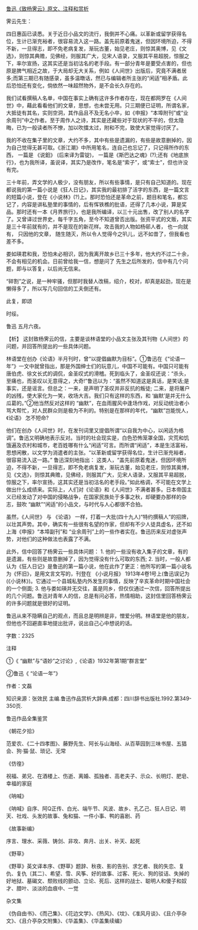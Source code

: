 [鲁迅《致杨霁云》原文、注释和赏析](https://www.vrrw.net/wx/9476.html)

霁云先生：

四日惠函已读悉。关于近日小品文的流行，我倒并不心痛。以革新或留学获得名位，生计已渐充裕者，很容易流入这一路。盖先前原着鬼迷，但因环境所迫，不得不新，一旦得志，即不免老病复发，渐玩古董，始见老庄，则惊其奥博，见《文选》，则惊其典赡，见佛经，则服其广大，见宋人语录，又服其平易超脱，惊服之下，率尔宣扬，这其实还是当初沽名的老手段。有一部分青年是要受点害的，但也原是脾气相近之故，于大局却无大关系，例如《人间世》出版后，究竟不满者居多;而第三期已有随感录，虽多温暾话，然已与编辑者所主张的“闲适”相矛盾。此后恐怕还有变化，倘依然一味超然物外，是不会长久存在的。

我们试看撰稿人名单，中国在事实上确有这许多作者存在，现在都网罗在《人间世》中，藉此看看他们的文章，思想，也未尝无用。只三期便已证明，所谓名家，大抵徒有其名，实则空洞，其作品且不及无名小卒，如《申报》“本埠附刊”或“业余周刊”中之作者。至于周作人之诗，其实是还藏些对于现状的不平的，但太隐晦，已为一般读者所不憭，加以吹擂太过，附和不完，致使大家觉得讨厌了。

我的不收在集子里的文章，大约不多，其中有些是遗漏的，有些是故意删掉的，因为自己觉得无甚可取。《浙江潮》中所用笔名，连自己也忘记了，只记得所作的东西， 一篇是 《说鈤》 (后来译为雷锭)， 一篇是《斯巴达之魂》(?);还有《地底旅行》，也为我所译，虽说译，其实乃是改作，笔名是“索子”，或“索士”，但也许没有完。

三十年前，弄文学的人极少，没有朋友，所以有些事情，是只有自己知道的。现在都说我的第一篇小说是《狂人日记》，其实我的最初排了活字的东西，是一篇文言的短篇小说，登在《小说林》(?)上。那时恐怕还是革命之前，题目和笔名，都忘记了，内容是讲私塾里的事情的，后有恽铁樵的批语，还得了几本小说，算是奖品。那时还有一本《月界旅行》，也是我所编译，以三十元出售，改了别人的名字了。又曾译过世界史，每千字五角，至今不知道曾否出版。张资平式的文贩，其实是三十年前就有的，并不是现在的新花样。攻击我的人物如杨邨人者， 也一向就有， 只因他的文章， 随生随灭，所以令人觉得今之叭儿，远不如昔了，但我看也差不多。

娄如瑛君和我，恐怕未必相识，因为我离开故乡已三十多年，他大约不过二十余，不会有相见的机会。日前曾给我一信，想是问了 先生之后所发的，信中有几个问题，即与以答复，以后尚无信来。

“碎割”之说，是一种牢骚，但那时我替人改稿，绍介，校对，却真是起劲，现在是懒得多了，所以写几句回信的工夫倒还有。

此复，即颂

时绥。

鲁迅 五月六夜。



【析】 这封致杨霁云的信，主要是谈林语堂的小品文主张及其刊物《人间世》的问题，并回答所提出的一些具体问题。

林语堂在创办《论语》半月刊时，曾“以提倡幽默为目标”。①鲁迅在《“论语一年”》一文中就曾指出，那是外国绅士们的玩意儿，中国不可能有。中国只可能有唐伯虎、徐文长式的调侃，金圣叹式的滑稽。死到临头了，金圣叹还说：“杀头，至痛也，而圣叹以无意得之，大奇!”鲁迅以为：“虽然不知道这是真话，是笑话;是事实，还是谣言。但总之：一来，是声明了圣叹并非反抗的叛徒; 二来，是将屠户的凶残，使大家化为一笑，收场大吉。我们只有这样的东西，和 ‘幽默’是并无什么瓜葛的。”②他当然反对这样的 “幽默”，在血雨腥风中逢场作戏，对反动统治者小骂大帮忙，对人民群众则是极为不利的。特别是在那样的年代，“幽默”岂能悦人，《论语》 怎不短命?

他们在创办《人间世》时，在发刊词里又提倡所谓“以自我为中心，以闲适为格调”。鲁迅又明确地表示反对。当时的社会现实是，白色恐怖笼罩全国，灾荒和饥饿遍及农村和城市，老百姓哪有什么“闲适”可言。而所谓“闲适”，本是生活富裕，思想闲散，以文学为消遣者的主张。“以革新或留学获得名位，生计已渐充裕者，很容易流入这一路。” 鲁迅深刻地指出： 这类人，“盖先前原着鬼迷，但因环境所迫，不得不新，一旦得志，即不免老病复发，渐玩古董，始见老庄，则惊其奥博，见《文选》，则惊其典赡，见佛经，则服其广大，见宋人语录，又服其平易超脱，惊服之下，率尔宣扬，这其实还是当初沽名的老手段。”如此格调，不可能在文学上做出什么成绩来。实际上，人们对《论语》和《人间世》不满者甚多。日本帝国主义已经发动了对中国的侵略战争，在国家民族处于多事之秋，却硬要办那样的杂志，鼓吹 “幽默”“闲适”的小品文，与时代与人心都很不合拍。

虽然，《人间世》 与 《论语》 一样，打着一大批(四十九人)“特约撰稿人”的招牌，以壮其声势。其中，确实有一些很有名望的作家，但却有不少人徒具虚名，还不如上海《申报》“本埠副刊”和 “业余周刊”上的一些作者实在。鲁迅历来反对虚张声势，对他们的这种做法也表露了不满。

此外，信中回答了杨霁云一些具体问题： 1. 他的一些没有收入集子的文章，有的是遗漏，有些则是故意删掉了，因为觉得没有什么可取的东西; 2. 当时，一般人都认为《狂人日记》是鲁迅的第一篇小说，他在此作了更正：他所写的第一篇小说名为《怀旧》，是用文言文写的，刊登在 《小说月报》 1913年4卷1号上(鲁迅误记为(《小说林》)。它通过一个县城私塾内外发生的事情，反映了辛亥革命时期中国社会的一个侧面; 3. 他与娄如瑛并无交往，虽是同乡，但仅仅通过一次信，回答所提出的几个问题。鲁迅对青年人的信，总是有问必答，热情相助，这封信里回答杨霁云的许多问题就是很好的证明。

鲁迅从来不隐瞒自己的观点，而且总是明辨是非，憎爱分明。林语堂是他的朋友，但他也不回避直率地提出批评，说出自己心中想说的话。

字数：2325

注释

①《 “幽默”与“语妙”之讨论》,《论语》1932年第1期“群言堂”

②鲁迅《 “论语一年”》

作者：文磊

知识来源：张效民 主编.鲁迅作品赏析大辞典.成都：四川辞书出版社.1992.第349-350页.

鲁迅作品全集鉴赏

《朝花夕拾》

范爱农、《二十四孝图》、藤野先生、阿长与山海经、从百草园到三味书屋、五猖会、狗·猫·鼠、琐记、无常

《仿徨》

祝福、弟兄、在酒楼上、伤逝、离婚、孤独者、高老夫子、示众、长明灯、肥皂、幸福的家庭

《呐喊》

《呐喊》自序、阿Q正传、白光、端午节、风波、故乡、孔乙己、狂人日记、明天、社戏、头发的故事、兔和猫、一件小事、鸭的喜剧、药

《故事新编》

序言、理水、采薇、铸剑、非攻、奔月、出关、补天、起死

《野草》

《野草》英文译本序、《野草》题辞、秋夜、影的告别、求乞者、我的失恋、复仇、复仇〔其二〕、希望、雪、风筝、好的故事、过客、死火、狗的驳诘、失掉的好地狱、墓碣文、颓败线的颤动、立论、死后、这样的战士、聪明人和傻子和奴才、腊叶、淡淡的血痕中、一觉

杂文集

《伪自由书》、《而己集》、《花边文学》、《热风》、《坟》、《准风月谈》、《且介亭杂文》、《且介亭杂文附集》、《华盖集》、《华盖集续编》

